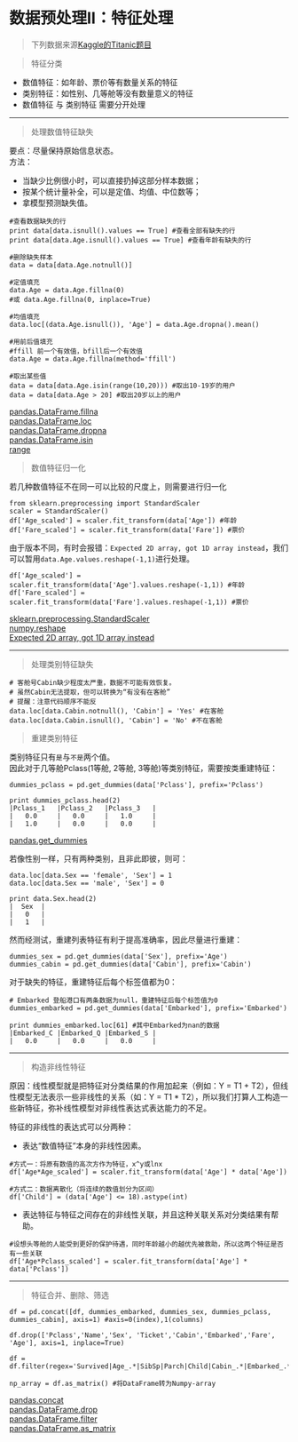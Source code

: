 # 数据预处理II：特征处理
> 下列数据来源[Kaggle的Titanic题目](https://www.kaggle.com/prkukunoor/TitanicDataset/data)

> 特征分类

- 数值特征：如年龄、票价等有数量关系的特征
- 类别特征：如性别、几等舱等没有数量意义的特征
- 数值特征 与 类别特征 需要分开处理

--------------
> 处理数值特征缺失

要点：尽量保持原始信息状态。<br>
方法：
- 当缺少比例很小时，可以直接扔掉这部分样本数据；
- 按某个统计量补全，可以是定值、均值、中位数等；
- 拿模型预测缺失值。
```
#查看数据缺失的行
print data[data.isnull().values == True] #查看全部有缺失的行
print data[data.Age.isnull().values == True] #查看年龄有缺失的行

#删除缺失样本
data = data[data.Age.notnull()]

#定值填充
data.Age = data.Age.fillna(0)
#或 data.Age.fillna(0, inplace=True)

#均值填充
data.loc[(data.Age.isnull()), 'Age'] = data.Age.dropna().mean()

#用前后值填充
#ffill 前一个有效值，bfill后一个有效值
data.Age = data.Age.fillna(method='ffill')

#取出某些值
data = data[data.Age.isin(range(10,20))) #取出10-19岁的用户
data = data[data.Age > 20] #取出20岁以上的用户
```
[pandas.DataFrame.fillna](http://pandas.pydata.org/pandas-docs/stable/generated/pandas.DataFrame.fillna.html)<br>
[pandas.DataFrame.loc](http://pandas.pydata.org/pandas-docs/stable/generated/pandas.DataFrame.loc.html)<br>
[pandas.DataFrame.dropna](http://pandas.pydata.org/pandas-docs/stable/generated/pandas.DataFrame.dropna.html)<br>
[pandas.DataFrame.isin](http://pandas.pydata.org/pandas-docs/stable/generated/pandas.DataFrame.isin.html)<br>
[range](http://www.runoob.com/python/python-func-range.html)
> 数值特征归一化

若几种数值特征不在同一可以比较的尺度上，则需要进行归一化
```
from sklearn.preprocessing import StandardScaler
scaler = StandardScaler()
df['Age_scaled'] = scaler.fit_transform(data['Age']) #年龄
df['Fare_scaled'] = scaler.fit_transform(data['Fare']) #票价
```
由于版本不同，有时会报错：`Expected 2D array, got 1D array instead`，我们可以暂用`data.Age.values.reshape(-1,1)`进行处理。
```
df['Age_scaled'] = scaler.fit_transform(data['Age'].values.reshape(-1,1)) #年龄
df['Fare_scaled'] = scaler.fit_transform(data['Fare'].values.reshape(-1,1)) #票价
```
[sklearn.preprocessing.StandardScaler](http://scikit-learn.org/stable/modules/generated/sklearn.preprocessing.StandardScaler.html)<br>
[numpy.reshape](https://docs.scipy.org/doc/numpy/reference/generated/numpy.reshape.html)<br>
[Expected 2D array, got 1D array instead](http://blog.csdn.net/llx1026/article/details/77940880)

------------------------
> 处理类别特征缺失
```
# 客舱号Cabin缺少程度太严重，数据不可能有效恢复。
# 虽然Cabin无法提取，但可以转换为“有没有在客舱”
# 提醒：注意代码顺序不能反
data.loc[data.Cabin.notnull(), 'Cabin'] = 'Yes' #在客舱
data.loc[data.Cabin.isnull(), 'Cabin'] = 'No' #不在客舱
```
> 重建类别特征

类别特征只有`是`与`不是`两个值。<br>
因此对于几等舱Pclass(1等舱, 2等舱, 3等舱)等类别特征，需要按类重建特征：
```
dummies_pclass = pd.get_dummies(data['Pclass'], prefix='Pclass')

print dummies_pclass.head(2)
|Pclass_1   |Pclass_2   |Pclass_3   |
|   0.0     |   0.0     |   1.0     |
|   1.0     |   0.0     |   0.0     |
```
[pandas.get_dummies](http://pandas.pydata.org/pandas-docs/stable/generated/pandas.get_dummies.html)

若像性别一样，只有两种类别，且非此即彼，则可：
```
data.loc[data.Sex == 'female', 'Sex'] = 1
data.loc[data.Sex == 'male', 'Sex'] = 0

print data.Sex.head(2)
|  Sex  |
|   0   |
|   1   |
```
然而经测试，重建列表特征有利于提高准确率，因此尽量进行重建：
```
dummies_sex = pd.get_dummies(data['Sex'], prefix='Age')
dummies_cabin = pd.get_dummies(data['Cabin'], prefix='Cabin')
```
对于缺失的特征，重建特征后每个标签值都为0：
```
# Embarked 登船港口有两条数据为null，重建特征后每个标签值为0
dummies_embarked = pd.get_dummies(data['Embarked'], prefix='Embarked')

print dummies_embarked.loc[61] #其中Embarked为nan的数据
|Embarked_C |Embarked_Q |Embarked_S |
|   0.0     |   0.0     |   0.0     |
```
---------------
> 构造非线性特征

原因：线性模型就是把特征对分类结果的作用加起来（例如：Y = T1 + T2），但线性模型无法表示一些非线性的关系（如：Y = T1 * T2），所以我们打算人工构造一些新特征，弥补线性模型对非线性表达式表达能力的不足。

特征的非线性的表达式可以分两种：
- 表达“数值特征”本身的非线性因素。
```
#方式一：将原有数值的高次方作为特征，x^y或lnx
df['Age*Age_scaled'] = scaler.fit_transform(data['Age'] * data['Age'])

#方式二：数据离散化（将连续的数值划分为区间）
df['Child'] = (data['Age'] <= 18).astype(int)
```
- 表达特征与特征之间存在的非线性关联，并且这种关联关系对分类结果有帮助。
```
#设想头等舱的人能受到更好的保护待遇，同时年龄越小的越优先被救助，所以这两个特征是否有一些关联
df['Age*Pclass_scaled'] = scaler.fit_transform(data['Age'] * data['Pclass'])
```
----------------------
> 特征合并、删除、筛选
```
df = pd.concat([df, dummies_embarked, dummies_sex, dummies_pclass, dummies_cabin], axis=1) #axis=0(index),1(columns)

df.drop(['Pclass','Name','Sex', 'Ticket','Cabin','Embarked','Fare', 'Age'], axis=1, inplace=True)

df = df.filter(regex='Survived|Age_.*|SibSp|Parch|Child|Cabin_.*|Embarked_.*|Sex_.*|Pclass_.*')

np_array = df.as_matrix() #将DataFrame转为Numpy-array
```
[pandas.concat](http://pandas.pydata.org/pandas-docs/stable/generated/pandas.concat.html)<br>
[pandas.DataFrame.drop](http://pandas.pydata.org/pandas-docs/stable/generated/pandas.DataFrame.drop.html)<br>
[pandas.DataFrame.filter](http://pandas.pydata.org/pandas-docs/stable/generated/pandas.DataFrame.filter.html)<br>
[pandas.DataFrame.as_matrix](http://pandas.pydata.org/pandas-docs/stable/generated/pandas.DataFrame.as_matrix.html)